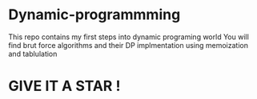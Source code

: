 # Dynamic-programmming
This repo contains my first steps into dynamic programing world 
You will find brut force algorithms and their DP implmentation using memoization and tablulation


# GIVE IT A STAR !
